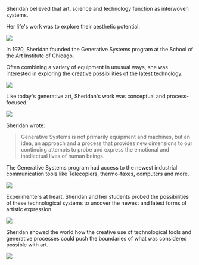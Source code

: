 Sheridan believed that art, science and technology function as interwoven systems.

Her life's work was to explore their aesthetic potential.

![](https://hackmd.io/_uploads/HysvNt6Fn.png)

In 1970, Sheridan founded the Generative Systems program at the School of the Art Institute of Chicago.

Often combining a variety of equipment in unusual ways, she was interested in exploring the creative possibilities of the latest technology.

![](https://hackmd.io/_uploads/HkBYVY6th.png)

Like today's generative art, Sheridan's work was conceptual and process-focused.

![](https://hackmd.io/_uploads/SyhqNtaFh.png)

Sheridan wrote:

>Generative Systems is not primarily equipment and machines, but an idea, an approach and a process that provides new dimensions to our continuing attempts to probe and express the emotional and intellectual lives of human beings.

The Generative Systems program had access to the newest industrial communication tools like Telecopiers, thermo-faxes, computers and more.

![](https://hackmd.io/_uploads/SkHeSKatn.png)

Experimenters at heart, Sheridan and her students probed the possibilities of these technological systems to uncover the newest and latest forms of artistic expression.

![](https://hackmd.io/_uploads/HkoWStpYn.png)

Sheridan showed the world how the creative use of technological tools and generative processes could push the boundaries of what was considered possible with art.

![](https://hackmd.io/_uploads/BkGrSY6t3.jpg)